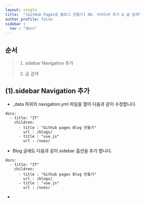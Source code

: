 ```yaml
---
layout: single
title:  "[GitHub Pages로 블로그 만들기] 06. 사이드바 추가 & 글 검색"
author_profile: false
sidebar :
  nav : "docs"
---
```




## 순서

>1. sidebar Navigation 추가
>
>2. 글 검색
>





## (1).sidebar Navigation 추가

- _data 하위의 navigation.yml 파일을 열어 다음과 같이 수정합니다.

```
docs:
  - title: "IT"
    children:
      - title : "Github pages Blog 만들기"
        url : /blogs/
      - title : "vue.js"
        url : /vues/
```

- Blog 글에도 다음과 같이 sidebar 옵션을 추가 합니다.

```
docs:
  - title: "IT"
    children:
      - title : "Github pages Blog 만들기"
        url : /blogs/
      - title : "vue.js"
        url : /vues/
```

- 



